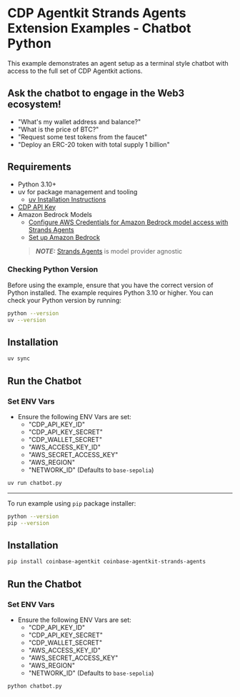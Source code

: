 # CDP Agentkit Strands Agents Extension Examples - Chatbot Python

This example demonstrates an agent setup as a terminal style chatbot with access to the full set of CDP Agentkit actions.

## Ask the chatbot to engage in the Web3 ecosystem!
- "What's my wallet address and balance?"
- "What is the price of BTC?"
- "Request some test tokens from the faucet"
- "Deploy an ERC-20 token with total supply 1 billion"

## Requirements
- Python 3.10+
- uv for package management and tooling
  - [uv Installation Instructions](https://github.com/astral-sh/uv?tab=readme-ov-file#installation)
- [CDP API Key](https://portal.cdp.coinbase.com/access/api)
- Amazon Bedrock Models
    - [Configure AWS Credentials for Amazon Bedrock model access with Strands Agents](https://docs.aws.amazon.com/cli/latest/userguide/cli-configure-envvars.html)
    - [Set up Amazon Bedrock](https://docs.aws.amazon.com/bedrock/latest/userguide/getting-started.html)
    > **_NOTE:_**  [Strands Agents](https://strandsagents.com/latest/) is model provider agnostic

### Checking Python Version
Before using the example, ensure that you have the correct version of Python installed. The example requires Python 3.10 or higher. You can check your Python version by running:

```bash
python --version
uv --version
```

## Installation
```bash
uv sync
```

## Run the Chatbot

### Set ENV Vars
- Ensure the following ENV Vars are set:
  - "CDP_API_KEY_ID"
  - "CDP_API_KEY_SECRET"
  - "CDP_WALLET_SECRET"
  - "AWS_ACCESS_KEY_ID"
  - "AWS_SECRET_ACCESS_KEY"
  - "AWS_REGION"
  - "NETWORK_ID" (Defaults to `base-sepolia`)

```bash
uv run chatbot.py
```

---

To run example using `pip` package installer:

```bash
python --version
pip --version
```

## Installation
```bash
pip install coinbase-agentkit coinbase-agentkit-strands-agents
```

## Run the Chatbot

### Set ENV Vars
- Ensure the following ENV Vars are set:
  - "CDP_API_KEY_ID"
  - "CDP_API_KEY_SECRET"
  - "CDP_WALLET_SECRET"
  - "AWS_ACCESS_KEY_ID"
  - "AWS_SECRET_ACCESS_KEY"
  - "AWS_REGION"
  - "NETWORK_ID" (Defaults to `base-sepolia`)

```bash
python chatbot.py
```